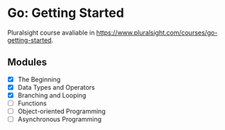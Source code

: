 # Go: Getting Started

Pluralsight course avaliable in https://www.pluralsight.com/courses/go-getting-started.

## Modules

- [x] The Beginning
- [x] Data Types and Operators
- [x] Branching and Looping
- [ ] Functions
- [ ] Object-oriented Programming
- [ ] Asynchronous Programming
